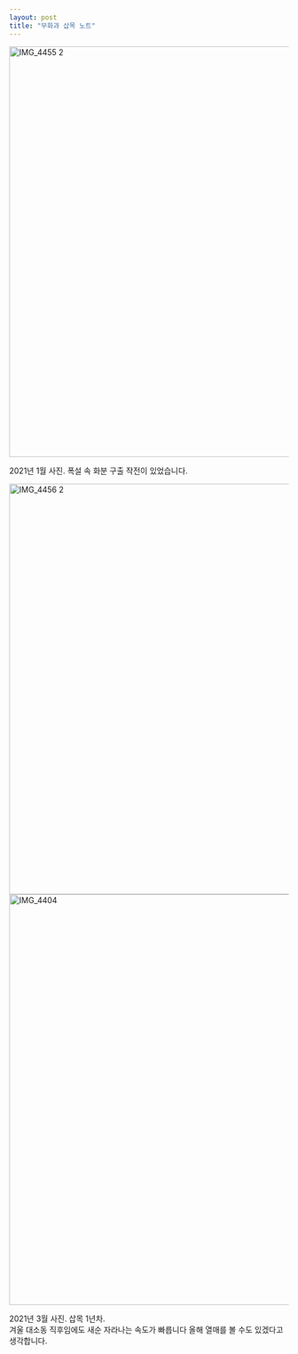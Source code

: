 ```yaml
---
layout: post
title: "무화과 삽목 노트"
---
```


<img width="740px" alt="IMG_4455 2" src="https://user-images.githubusercontent.com/81041256/111927630-c82d5700-8af4-11eb-9059-9fa7dc3a1b0f.jpg">

2021년 1월 사진. 폭설 속 화분 구출 작전이 있었습니다.

<img width="740px" alt="IMG_4456 2" src="https://user-images.githubusercontent.com/81041256/111927635-ccf20b00-8af4-11eb-8bec-9f90bccccdc8.jpg">

<img width="740px" alt="IMG_4404" src="https://user-images.githubusercontent.com/81041256/111927630-c82d5700-8af4-11eb-9059-9fa7dc3a1b0f.jpg">

2021년 3월 사진. 삽목 1년차. <br/>
겨울 대소동 직후임에도 새순 자라나는 속도가 빠릅니다 올해 열매를 볼 수도 있겠다고 생각합니다.
